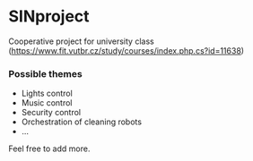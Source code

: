 # SINproject
Cooperative project for university class (https://www.fit.vutbr.cz/study/courses/index.php.cs?id=11638)
### Possible themes
* Lights control
* Music control
* Security control
* Orchestration of cleaning robots
* ...

Feel free to add more.

